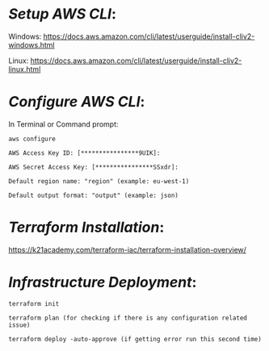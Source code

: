 # _**Setup AWS CLI**_:

Windows:
https://docs.aws.amazon.com/cli/latest/userguide/install-cliv2-windows.html

Linux:
https://docs.aws.amazon.com/cli/latest/userguide/install-cliv2-linux.html


# _**Configure AWS CLI**_:

In Terminal or Command prompt:


 `aws configure`
 
 `AWS Access Key ID: [****************9UIK]:`
 
 `AWS Secret Access Key: [****************SSxdr]:`
 
 `Default region name: "region" (example: eu-west-1)`
 
 `Default output format: "output" (example: json)`


# _**Terraform Installation**_:

https://k21academy.com/terraform-iac/terraform-installation-overview/


# _**Infrastructure Deployment**_:

`terraform init`

`terraform plan (for checking if there is any configuration related issue)`

`terraform deploy -auto-approve (if getting error run this second time)`


